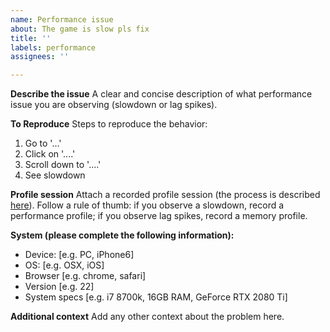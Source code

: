 ```yaml
---
name: Performance issue
about: The game is slow pls fix
title: ''
labels: performance
assignees: ''

---
```


**Describe the issue**
A clear and concise description of what performance issue you are observing (slowdown or lag spikes).

**To Reproduce**
Steps to reproduce the behavior:
1. Go to '...'
2. Click on '....'
3. Scroll down to '....'
4. See slowdown

**Profile session**
Attach a recorded profile session (the process is described [here](https://github.com/IvarK/HahaSlabWontGetHere/wiki/Recording-profile-sessions)). Follow a rule of thumb: if you observe a slowdown, record a performance profile; if you observe lag spikes, record a memory profile.

**System (please complete the following information):**
 - Device: [e.g. PC, iPhone6]
 - OS: [e.g. OSX, iOS]
 - Browser [e.g. chrome, safari]
 - Version [e.g. 22]
 - System specs [e.g. i7 8700k, 16GB RAM, GeForce RTX 2080 Ti]

**Additional context**
Add any other context about the problem here.
